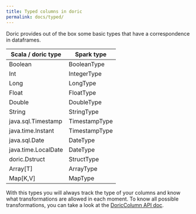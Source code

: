 ```yaml
---
title: Typed columns in doric
permalink: docs/typed/
---
```

Doric provides out of the box some basic types that have a correspondence in dataframes.


|Scala / doric type | Spark type|
|-------------------|-----------|
|Boolean|BooleanType|
|Int|IntegerType|
|Long|LongType|
|Float|FloatType|
|Double|DoubleType|
|String| StringType|
|java.sql.Timestamp| TimestampType|
|java.time.Instant|TimestampType|
|java.sql.Date|DateType|
|java.time.LocalDate|DateType|
|doric.Dstruct|StructType|
|Array[T]|ArrayType|
|Map[K,V]|MapType|

With this types you will always track the type of your columns and know what transformations are allowed in each moment.
To know all possible transformations, you can take a look at the [DoricColumn API doc](/docs/api/latest/doric/DoricColumn.html).
